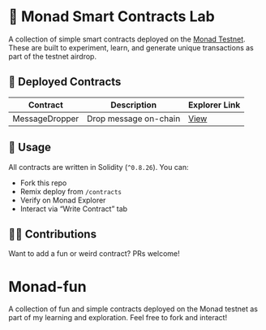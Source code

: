 # 🔮 Monad Smart Contracts Lab

A collection of simple smart contracts deployed on the [Monad Testnet](https://explorer.monad.xyz).  
These are built to experiment, learn, and generate unique transactions as part of the testnet airdrop.

## 🚀 Deployed Contracts

| Contract        | Description                   | Explorer Link |
|----------------|-------------------------------|----------------|
| MessageDropper | Drop message on-chain        | [View](https://explorer.monad.xyz/address/0xYourContract) |

## 📄 Usage
All contracts are written in Solidity (`^0.8.26`). You can:
- Fork this repo
- Remix deploy from `/contracts`
- Verify on Monad Explorer
- Interact via “Write Contract” tab

## 👨‍💻 Contributions
Want to add a fun or weird contract? PRs welcome!
# Monad-fun
A collection of fun and simple contracts deployed on the Monad testnet as part of my learning and exploration. Feel free to fork and interact!
